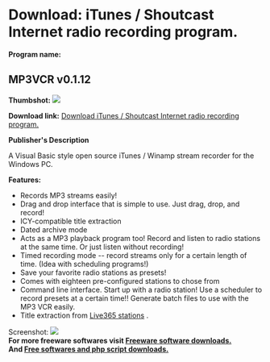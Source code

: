 # Download: iTunes / Shoutcast Internet radio recording program.

**Program name:**

## MP3VCR v0.1.12

  
**Thumbshot:** ![](http://www.freewarefiles.com/screenshot/mp3vcr_md.gif)   
  
**Download link:** [Download iTunes / Shoutcast Internet radio recording program.](http://freesoftwares.boysofts.com/MPVCR-V_program_12271.html)  
  


**Publisher's Description**  
  


A Visual Basic style open source iTunes / Winamp stream recorder for the Windows PC. 

**Features:**

  * Records MP3 streams easily!
  * Drag and drop interface that is simple to use. Just drag, drop, and record! 
  * ICY-compatible title extraction
  * Dated archive mode
  * Acts as a MP3 playback program too! Record and listen to radio stations at the same time. Or just listen without recording!
  * Timed recording mode -- record streams only for a certain length of time. (Idea with scheduling programs!)
  * Save your favorite radio stations as presets!
  * Comes with eighteen pre-configured stations to chose from
  * Command line interface. Start up with a radio station! Use a scheduler to record presets at a certain time!! Generate batch files to use with the MP3 VCR easily.
  * Title extraction from [Live365 stations](http://www.live365.com/) .

  
  
Screenshot: ![](http://www.freewarefiles.com/screenshot/mp3vcr.gif)   
**For more freeware softwares visit [Freeware software downloads.](http://freesoftwares.boysofts.com/)**   
**And [Free softwares and php script downloads.](http://www.boysofts.com/)**
